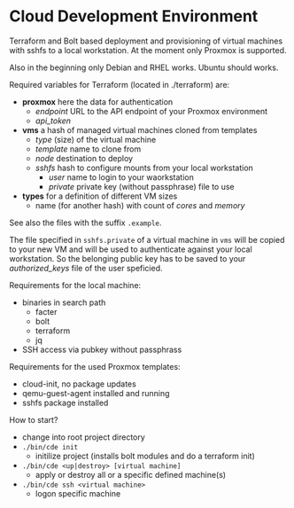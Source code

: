 # Cloud Development Environment

Terraform and Bolt based deployment and provisioning of virtual machines with sshfs to a local workstation. At the moment only Proxmox is supported.

Also in the beginning only Debian and RHEL works. Ubuntu should works.

Required variables for Terraform (located in ./terraform) are:

* **proxmox** here the data for authentication
  * *endpoint* URL to the API endpoint of your Proxmox environment
  * *api_token*
* **vms** a hash of managed virtual machines cloned from templates
  * *type* (size) of the virtual machine
  * *template* name to clone from
  * *node* destination to deploy
  * *sshfs* hash to configure mounts from your local workstation
    * *user* name to login to your waorkstation
    * *private* private key (without passphrase) file to use 
* **types** for a definition of different VM sizes
  * name (for another hash) with count of *cores* and *memory*

See also the files with the suffix `.example`.

The file specified in `sshfs.private` of a virtual machine in `vms` will be copied to your new VM and will be used to authenticate against your local workstation. So the belonging public key has to be saved to your *authorized_keys* file of the user speficied. 

Requirements for the local machine:
* binaries in search path
  * facter
  * bolt
  * terraform
  * jq
* SSH access via pubkey without passphrass

Requirements for the used Proxmox templates:
* cloud-init, no package updates
* qemu-guest-agent installed and running
* sshfs package installed

How to start?

* change into root project directory
* `./bin/cde init` 
  * initilize project (installs bolt modules and do a terraform init)
* `./bin/cde <up|destroy> [virtual machine]`
  * apply or destroy all or a specific defined machine(s)
* `./bin/cde ssh <virtual machine>`
  * logon specific machine  
